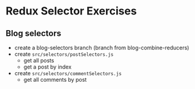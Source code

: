 # Redux Selector Exercises

## Blog selectors

* create a blog-selectors branch (branch from blog-combine-reducers)
* create `src/selectors/postSelectors.js`
  * get all posts
  * get a post by index
* create `src/selectors/commentSelectors.js`
  * get all comments by post
